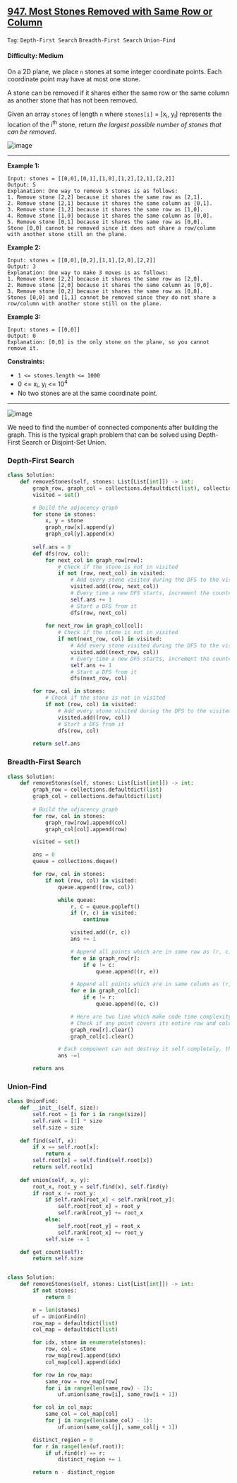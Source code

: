 ## [947. Most Stones Removed with Same Row or Column](https://leetcode.com/problems/most-stones-removed-with-same-row-or-column/)

```Tag```: ```Depth-First Search``` ```Breadth-First Search``` ```Union-Find```

#### Difficulty: Medium

On a 2D plane, we place ```n``` stones at some integer coordinate points. Each coordinate point may have at most one stone.

A stone can be removed if it shares either the same row or the same column as another stone that has not been removed.

Given an array ```stones``` of length ```n``` where ```stones[i]``` = [x<sub>i</sub>, y<sub>i</sub>] represents the location of the i<sup>th</sup> stone, return _the largest possible number of stones that can be removed_.

![image](https://user-images.githubusercontent.com/35042430/226275513-679fb335-4bc2-43ac-af2b-938269120094.png)

---

__Example 1:__
```
Input: stones = [[0,0],[0,1],[1,0],[1,2],[2,1],[2,2]]
Output: 5
Explanation: One way to remove 5 stones is as follows:
1. Remove stone [2,2] because it shares the same row as [2,1].
2. Remove stone [2,1] because it shares the same column as [0,1].
3. Remove stone [1,2] because it shares the same row as [1,0].
4. Remove stone [1,0] because it shares the same column as [0,0].
5. Remove stone [0,1] because it shares the same row as [0,0].
Stone [0,0] cannot be removed since it does not share a row/column with another stone still on the plane.
```

__Example 2:__
```
Input: stones = [[0,0],[0,2],[1,1],[2,0],[2,2]]
Output: 3
Explanation: One way to make 3 moves is as follows:
1. Remove stone [2,2] because it shares the same row as [2,0].
2. Remove stone [2,0] because it shares the same column as [0,0].
3. Remove stone [0,2] because it shares the same row as [0,0].
Stones [0,0] and [1,1] cannot be removed since they do not share a row/column with another stone still on the plane.
```

__Example 3:__
```
Input: stones = [[0,0]]
Output: 0
Explanation: [0,0] is the only stone on the plane, so you cannot remove it.
```

__Constraints:__

- ```1 <= stones.length <= 1000```
- 0 <= x<sub>i</sub>, y<sub>i</sub> <= 10<sup>4</sup>
- No two stones are at the same coordinate point.

---

![image](https://leetcode.com/problems/most-stones-removed-with-same-row-or-column/Figures/947/947A.png)

We need to find the number of connected components after building the graph. This is the typical graph problem that can be solved using Depth-First Search or Disjoint-Set Union.

### Depth-First Search

```Python
class Solution:
    def removeStones(self, stones: List[List[int]]) -> int:
        graph_row, graph_col = collections.defaultdict(list), collections.defaultdict(list)
        visited = set()

        # Build the adjacency graph
        for stone in stones:
            x, y = stone
            graph_row[x].append(y)
            graph_col[y].append(x)
        
        self.ans = 0
        def dfs(row, col):
            for next_col in graph_row[row]:
                # Check if the stone is not in visited
                if not (row, next_col) in visited:
                    # Add every stone visited during the DFS to the visited
                    visited.add((row, next_col))
                    # Every time a new DFS starts, increment the counter variable by 1
                    self.ans += 1
                    # Start a DFS from it
                    dfs(row, next_col)
            
            for next_row in graph_col[col]:
                # Check if the stone is not in visited
                if not(next_row, col) in visited:
                    # Add every stone visited during the DFS to the visited
                    visited.add((next_row, col))
                    # Every time a new DFS starts, increment the counter variable by 1
                    self.ans += 1
                    # Start a DFS from it
                    dfs(next_row, col)

        for row, col in stones:
            # Check if the stone is not in visited
            if not (row, col) in visited:
                # Add every stone visited during the DFS to the visited
                visited.add((row, col))
                # Start a DFS from it
                dfs(row, col)
        
        return self.ans
```

### Breadth-First Search

```Python
class Solution:
    def removeStones(self, stones: List[List[int]]) -> int:
        graph_row = collections.defaultdict(list)
        graph_col = collections.defaultdict(list)
        
        # Build the adjacency graph
        for row, col in stones:
            graph_row[row].append(col)
            graph_col[col].append(row)

        visited = set()

        ans = 0
        queue = collections.deque()

        for row, col in stones:
            if not (row, col) in visited:
                queue.append((row, col))

                while queue:
                    r, c = queue.popleft()
                    if (r, c) in visited:
                        continue

                    visited.add((r, c))
                    ans += 1

                    # Append all points which are in same row as (r, c)
                    for e in graph_row[r]:  
                        if e != c:
                            queue.append((r, e))

                    # Append all points which are in same column as (r, c)
                    for e in graph_col[c]:  
                        if e != r:
                            queue.append((e, c))

                    # Here are two line which make code time complexity O(n^2) to O(n)
                    # Check if any point covers its entire row and column points, then again no need to cover these points again.
                    graph_row[r].clear()
                    graph_col[c].clear()

                # Each component can not destroy it self completely, there is only one point always exist,
                ans -=1    

        return ans
```

### Union-Find

```Python
class UnionFind:
    def __init__(self, size):
        self.root = [i for i in range(size)]
        self.rank = [1] * size
        self.size = size
    
    def find(self, x):
        if x == self.root[x]:
            return x
        self.root[x] = self.find(self.root[x])
        return self.root[x]
    
    def union(self, x, y):
        root_x, root_y = self.find(x), self.find(y)
        if root_x != root_y:
            if self.rank[root_x] < self.rank[root_y]:
                self.root[root_x] = root_y
                self.rank[root_y] += root_x
            else:
                self.root[root_y] = root_x
                self.rank[root_x] += root_y
            self.size -= 1

    def get_count(self):
        return self.size


class Solution:
    def removeStones(self, stones: List[List[int]]) -> int:
        if not stones:
            return 0

        n = len(stones)
        uf = UnionFind(n)
        row_map = defaultdict(list)
        col_map = defaultdict(list)

        for idx, stone in enumerate(stones):
            row, col = stone
            row_map[row].append(idx)
            col_map[col].append(idx)

        for row in row_map:
            same_row = row_map[row]
            for i in range(len(same_row) - 1):
                uf.union(same_row[i], same_row[i + 1])

        for col in col_map:
            same_col = col_map[col]
            for j in range(len(same_col) - 1):
                uf.union(same_col[j], same_col[j + 1])

        distinct_region = 0
        for r in range(len(uf.root)):
            if uf.find(r) == r: 
                distinct_region += 1

        return n - distinct_region
```
